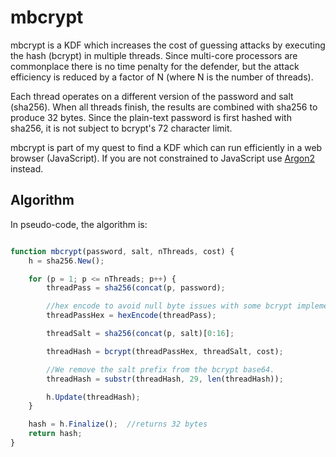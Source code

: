 # mbcrypt

mbcrypt is a KDF which increases the cost of guessing attacks by executing the hash (bcrypt)
in multiple threads.  Since multi-core processors are commonplace there is no time penalty for
the defender, but the attack efficiency is reduced by a factor of N (where N is the number of threads).

Each thread operates on a different version of the password and salt (sha256).
When all threads finish, the results are combined with sha256 to produce 32 bytes.
Since the plain-text password is first hashed with sha256, it is not subject
 to bcrypt's 72 character limit.

mbcrypt is part of my quest to find a KDF which can run efficiently in a web browser (JavaScript).
If you are not constrained to JavaScript use [Argon2](https://www.argon2.com/) instead.

## Algorithm

In pseudo-code, the algorithm is:

```javascript

function mbcrypt(password, salt, nThreads, cost) {
	h = sha256.New();

	for (p = 1; p <= nThreads; p++) {
		threadPass = sha256(concat(p, password);

		//hex encode to avoid null byte issues with some bcrypt implementations
		threadPassHex = hexEncode(threadPass);

		threadSalt = sha256(concat(p, salt)[0:16];

		threadHash = bcrypt(threadPassHex, threadSalt, cost);

		//We remove the salt prefix from the bcrypt base64.
		threadHash = substr(threadHash, 29, len(threadHash));

		h.Update(threadHash);
	}

	hash = h.Finalize();  //returns 32 bytes
	return hash;
}
```
